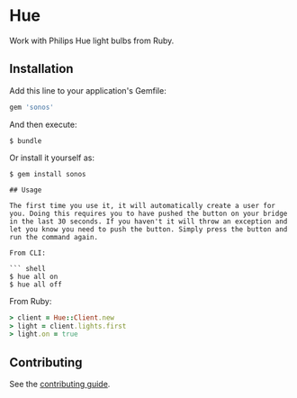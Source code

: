 # Hue

Work with Philips Hue light bulbs from Ruby.

## Installation

Add this line to your application's Gemfile:

``` ruby
gem 'sonos'
```

And then execute:

``` shell
$ bundle
```

Or install it yourself as:

``` shell
$ gem install sonos

## Usage

The first time you use it, it will automatically create a user for you. Doing this requires you to have pushed the button on your bridge in the last 30 seconds. If you haven't it will throw an exception and let you know you need to push the button. Simply press the button and run the command again.

From CLI:

``` shell
$ hue all on
$ hue all off
```

From Ruby:

``` ruby
> client = Hue::Client.new
> light = client.lights.first
> light.on = true
```

## Contributing

See the [contributing guide](Contributing.markdown).
